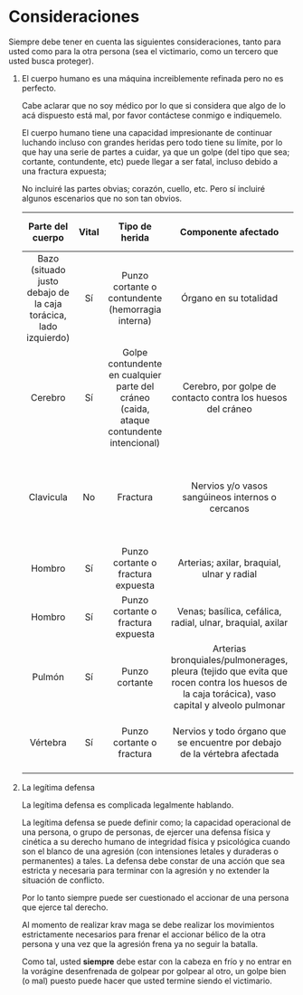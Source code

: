 # Consideraciones

Siempre debe tener en cuenta las siguientes consideraciones, tanto para usted como para la otra persona (sea el victimario, como un tercero que usted busca proteger). 

1. El cuerpo humano es una máquina increiblemente refinada pero no es perfecto.

   Cabe aclarar
   que no soy médico por lo que si considera que algo de lo acá dispuesto está mal, por favor contáctese conmigo e indiquemelo. 

   El cuerpo humano tiene una capacidad impresionante de continuar luchando incluso con grandes heridas pero todo tiene su límite, por lo que hay una serie de partes a cuidar, ya que
   un golpe (del tipo que sea; cortante, contundente, etc) puede llegar a ser fatal, incluso debido a una fractura expuesta;

   No incluiré las partes obvias; corazón, cuello, etc. Pero sí incluiré algunos escenarios que no son tan obvios.

   | Parte del cuerpo | Vital | Tipo de herida | Componente afectado | Tiempo requerido para pérdida de conocimiento/muerte |
   | :---: | :---: | :---: | :---: | :---: |
   | Bazo (situado justo debajo de la caja torácica, lado izquierdo) | Sí | Punzo cortante o contundente (hemorragia interna) | Órgano en su totalidad | Minutos a horas, dependiendo de la gravedad |
   | Cerebro | Sí | Golpe contundente en cualquier parte del cráneo (caida, ataque contundente intencional) | Cerebro, por golpe de contacto contra los huesos del cráneo | Segundos (pérdida de conocimiento, somnolencia, confusión) a hrs, dependiendo de si hay sangrado o de la gravedad de la contusión |
   | Clavicula | No | Fractura | Nervios y/o vasos sangúineos internos o cercanos | De 1 hora en adelante, dependiendo de si hubo laceración (cortadura o rotura) o perforación de los vasos sangúineos cercanos |
   | Hombro | Sí | Punzo cortante o fractura expuesta | Arterias; axilar, braquial, ulnar y radial | 30 segundos a 2 minutos |
   | Hombro | Sí | Punzo cortante o fractura expuesta | Venas; basílica, cefálica, radial, ulnar, braquial, axilar | 30 segundos a 2 minutos |
   | Pulmón | Sí | Punzo cortante | Arterias bronquiales/pulmonerages, pleura (tejido que evita que rocen contra los huesos de la caja torácica), vaso capital y alveolo pulmonar | De 1 minuto a varias horas, dependiendo del nivel de colapso y la dificultad para respirar |
   | Vértebra | Sí | Punzo cortante o fractura | Nervios y todo órgano que se encuentre por debajo de la vértebra afectada | Segundos (vértebras C1, C2 y C3) a horas, dependiendo de la zona y del nivel de daño |

2. La legítima defensa

   La legítima defensa es complicada legalmente hablando.

   La legítima defensa se puede definir como; la capacidad operacional de una persona, o grupo de personas, de ejercer una defensa física y cinética a su derecho humano de integridad física y psicológica
   cuando son el blanco de una agresión (con intensiones letales y duraderas o permanentes) a tales. La defensa debe constar de una acción que sea estricta y necesaria para terminar con la agresión
   y no extender la situación de conflicto.

   Por lo tanto siempre puede ser cuestionado el accionar de una persona que ejerce tal derecho. 

   Al momento de realizar krav maga se debe realizar los movimientos estrictamente necesarios para frenar el accionar bélico de la otra persona y una vez que la agresión frena ya no seguir la batalla.

   Como tal, usted **siempre** debe estar con la cabeza en frío y no entrar en la vorágine desenfrenada de golpear por golpear al otro, un golpe bien (o mal) puesto puede hacer que usted termine siendo el victimario.
